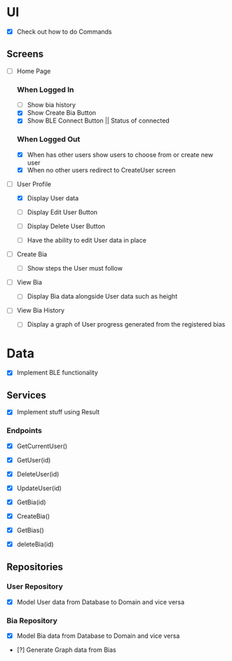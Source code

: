 # UI
- [x] Check out how to do Commands

## Screens
- [ ] Home Page

    ### When Logged In
    - [ ] Show bia history
    - [x] Show Create Bia Button
    - [x] Show BLE Connect Button || Status of connected

    ### When Logged Out
    - [x] When has other users show users to choose from or create new user
    - [x] When no other users redirect to CreateUser screen

- [ ] User Profile
    - [x] Display User data
    - [ ] Display Edit User Button
    - [ ] Display Delete User Button
    - [ ] Have the ability to edit User data in place


- [ ] Create Bia
    - [ ] Show steps the User must follow

- [ ] View Bia
    - [ ] Display Bia data alongside User data such as height

- [ ] View Bia History
    - [ ] Display a graph of User progress generated from the registered bias

# Data
- [x] Implement BLE functionality

## Services
- [x] Implement stuff using Result

### Endpoints
- [x] GetCurrentUser()
- [x] GetUser(id)
- [x] DeleteUser(id)
- [x] UpdateUser(id)

- [x] GetBia(id)
- [x] CreateBia()
- [x] GetBias()
- [x] deleteBia(id)

## Repositories

### User Repository
- [x] Model User data from Database to Domain and vice versa

### Bia Repository
- [x] Model Bia data from Database to Domain and vice versa
- [?] Generate Graph data from Bias
